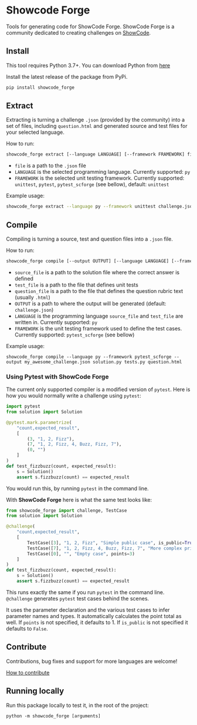 # Showcode Forge

Tools for generating code for ShowCode Forge. ShowCode Forge is a community dedicated to creating challenges on [ShowCode](https://www.showcode.io/).

## Install

This tool requires Python 3.7+. You can download Python from [here](https://www.python.org/downloads/)

Install the latest release of the package from PyPi.

```sh
pip install showcode_forge
```

## Extract

Extracting is turning a challenge `.json` (provided by the community) into a set of files, including `question.html` and generated source and test files for your selected language.

How to run:
```sh
showcode_forge extract [--language LANGUAGE] [--framework FRAMEWORK] file
```

 - `file` is a path to the `.json` file
 - `LANGUAGE` is the selected programming language. Currently supported: `py`
 - `FRAMEWORK` is the selected unit testing framework. Currently supported: `unittest`, `pytest`, `pytest_scforge` (see bellow), default: `unittest`

Example usage:
```sh
showcode_forge extract --language py --framework unittest challenge.json
```

## Compile

Compiling is turning a source, test and question files into a `.json` file. 

How to run:
```sh
showcode_forge compile [--output OUTPUT] [--language LANGUAGE] [--framework FRAMEWORK] source_file test_file question_file
```

- `source_file` is a path to the solution file where the correct answer is defined
- `test_file` is a path to the file that defines unit tests
- `question_file` is a path to the file that defines the question rubric text (usually `.html`)
- `OUTPUT` is a path to where the output will be generated (default: `challenge.json`)
- `LANGUAGE` is the programming language `source_file` and `test_file` are written in. Currently supported: `py`
- `FRAMEWORK` is the unit testing framework used to define the test cases. Currently supported: `pytest_scforge` (see bellow)

Example usage:
```
showcode_forge compile --language py --framework pytest_scforge --output my_awesome_challenge.json solution.py tests.py question.html
```

### Using Pytest with ShowCode Forge

The current only supported compiler is a modified version of `pytest`. Here is how you would normally write a challenge using `pytest`:

```py
import pytest
from solution import Solution

@pytest.mark.parametrize(
    "count,expected_result",
    [
        (3, "1, 2, Fizz"),
        (7, "1, 2, Fizz, 4, Buzz, Fizz, 7"),
        (0, "")
    ]
)
def test_fizzbuzz(count, expected_result):
    s = Solution()
    assert s.fizzbuzz(count) == expected_result
```

You would run this, by running `pytest` in the command line.

With **ShowCode Forge** here is what the same test looks like:

```py
from showcode_forge import challenge, TestCase
from solution import Solution

@challenge(
    "count,expected_result",
    [
        TestCase([3], "1, 2, Fizz", "Simple public case", is_public=True),
        TestCase([7], "1, 2, Fizz, 4, Buzz, Fizz, 7", "More complex private case", points=2),
        TestCase([0], "", "Empty case", points=3)
    ]
)
def test_fizzbuzz(count, expected_result):
    s = Solution()
    assert s.fizzbuzz(count) == expected_result
```

This runs exactly the same if you run `pytest` in the command line. `@challenge` generates `pytest` test cases behind the scenes.

It uses the parameter declaration and the various test cases to infer parameter names and types. It automatically calculates the point total as well. If `points` is not specified, it defaults to 1. If `is_public` is not specified it defaults to `False`.

## Contribute

Contributions, bug fixes and support for more languages are welcome!

[How to contribute](https://gist.github.com/MarcDiethelm/7303312)

## Running locally

Run this package locally to test it, in the root of the project:

```
python -m showcode_forge [arguments]
```
